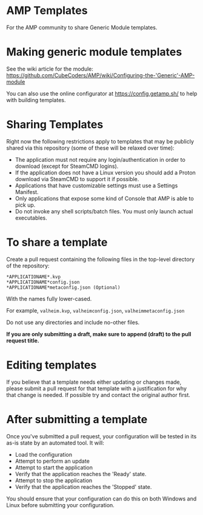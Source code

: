 # AMP Templates
For the AMP community to share Generic Module templates.

# Making generic module templates
See the wiki article for the module: https://github.com/CubeCoders/AMP/wiki/Configuring-the-'Generic'-AMP-module

You can also use the online configurator at https://config.getamp.sh/ to help with building templates.

# Sharing Templates
Right now the following restrictions apply to templates that may be publicly shared via this repository (some of these will be relaxed over time):

 - The application must not require any login/authentication in order to download (except for SteamCMD logins).
 - If the application does not have a Linux version you should add a Proton download via SteamCMD to support it if possible.
 - Applications that have customizable settings must use a Settings Manifest.
 - Only applications that expose some kind of Console that AMP is able to pick up.
 - Do not invoke any shell scripts/batch files. You must only launch actual executables.
 
# To share a template

Create a pull request containing the following files in the top-level directory of the repository:

    *APPLICATIONAME*.kvp
    *APPLICATIONAME*config.json
    *APPLICATIONAME*metaconfig.json (Optional)

With the names fully lower-cased.

For example, `valheim.kvp`, `valheimconfig.json`, `valheimmetaconfig.json`

Do not use any directories and include no-other files.

**If you are only submitting a draft, make sure to append (draft) to the pull request title.**

# Editing templates

If you believe that a template needs either updating or changes made, please submit a pull request for that template with a justification for why that change is needed. If possible try and contact the original author first.

# After submitting a template

Once you've submitted a pull request, your configuration will be tested in its as-is state by an automated tool. It will:

- Load the configuration
- Attempt to perform an update
- Attempt to start the application
- Verify that the application reaches the 'Ready' state.
- Attempt to stop the application
- Verify that the application reaches the 'Stopped' state.

You should ensure that your configuration can do this on both Windows and Linux before submitting your configuration.
